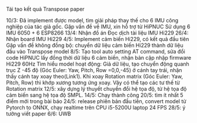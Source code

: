 Tái tạo kết quả Transpose paper

10/3: Đã implement được model, tìm giải pháp thay thế cho 6 IMU công nghiệp của tác giả gốc. 
Gặp vấn đề về IMU, xin hỗ trợ từ HiPNUC
Sử dụng 6 IMU 6050 + 6 ESP8266
13/4: Nhận đồ án
Đọc dịch tài liệu IMU Hi229
26/4: Nhận board IMU Hi229
4/5: Implement cảm biến Hi229, có kết quả đầu tiên
Gặp vấn đề không đồng bộ: chuyển dữ liệu cảm biến Hi229 thành dữ liệu đầu vào Transpose model
8/5: Tạo tool auto setting AT command, sửa đổi code HiPNUC lấy đồng thời dữ liệu 6 cảm biến, nhận bản cập nhập firmware Hi229 60Hz
Tìm hiểu model hoạt động: Giả dữ liệu, tạo chuyển động quanh trục Z -45 độ (Góc Euler: Yaw, Pitch, Row =0,0,-45) ở cánh tay trái, nhận thấy cánh tay xoay theo(Link1). Khi xoay Rotation matrix (Góc Euler: Yaw, Pitch, Row) thì khớp xương tương ứng xoay. Vậy có thể tạo các tư thế từ Rotation matrix
12/5: xây dựng lý thuyết chuyển đổi hệ tọa độ, từ hệ tọa độ cảm biến sang hệ tọa độ SMPL.
14/5: Chạy thành công
20/5: tìm ít nhất 5 điểm mới trong bài báo
24/5: release phiên bản đầu tiên, convert model từ Pytorch to ONNX, chạy realtime trên CPU i5-5200U laptop 24 FPS
28/5: ý tưởng viết paper
6/6: UWB
